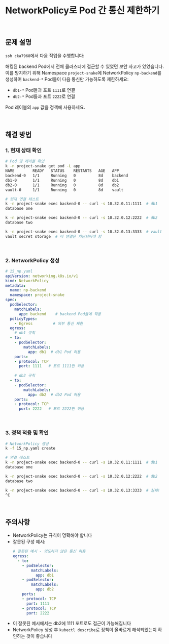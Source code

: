 # NetworkPolicy로 Pod 간 통신 제한하기

<br/>

## 문제 설명
`ssh cka7968`에서 다음 작업을 수행합니다:

해킹된 backend Pod에서 전체 클러스터에 접근할 수 있었던 보안 사고가 있었습니다. 이를 방지하기 위해 Namespace `project-snake`에 NetworkPolicy `np-backend`를 생성하여 `backend-*` Pod들이 다음 통신만 가능하도록 제한하세요:

- `db1-*` Pod들과 포트 `1111`로 연결
- `db2-*` Pod들과 포트 `2222`로 연결

Pod 레이블의 `app` 값을 정책에 사용하세요.

<br/>

## 해결 방법

### 1. 현재 상태 확인
```bash
# Pod 및 레이블 확인
k -n project-snake get pod -L app
NAME        READY   STATUS    RESTARTS   AGE   APP
backend-0   1/1     Running   0          8d    backend
db1-0       1/1     Running   0          8d    db1
db2-0       1/1     Running   0          8d    db2
vault-0     1/1     Running   0          8d    vault

# 현재 연결 테스트
k -n project-snake exec backend-0 -- curl -s 10.32.0.11:1111  # db1
database one

k -n project-snake exec backend-0 -- curl -s 10.32.0.12:2222  # db2
database two

k -n project-snake exec backend-0 -- curl -s 10.32.0.13:3333  # vault
vault secret storage  # 이 연결은 차단되어야 함
```

<br/>

### 2. NetworkPolicy 생성
```yaml
# 15_np.yaml
apiVersion: networking.k8s.io/v1
kind: NetworkPolicy
metadata:
  name: np-backend
  namespace: project-snake
spec:
  podSelector:
    matchLabels:
      app: backend    # backend Pod들에 적용
  policyTypes:
    - Egress         # 외부 통신 제한
  egress:
    # db1 규칙
  - to:
    - podSelector:
        matchLabels:
          app: db1  # db1 Pod 허용
    ports:
    - protocol: TCP
      port: 1111   # 포트 1111만 허용
    
    # db2 규칙
  - to:
    - podSelector:
        matchLabels:
          app: db2  # db2 Pod 허용
    ports:
    - protocol: TCP
      port: 2222   # 포트 2222만 허용
```

<br/>

### 3. 정책 적용 및 확인
```bash
# NetworkPolicy 생성
k -f 15_np.yaml create

# 연결 테스트
k -n project-snake exec backend-0 -- curl -s 10.32.0.11:1111  # db1
database one

k -n project-snake exec backend-0 -- curl -s 10.32.0.12:2222  # db2
database two

k -n project-snake exec backend-0 -- curl -s 10.32.0.13:3333  # 실패!
^C
```

<br/>

## 주의사항
- NetworkPolicy는 규칙이 명확해야 합니다
- 잘못된 구성 예시:
  ```yaml
  # 잘못된 예시 - 의도하지 않은 통신 허용
  egress:
    - to:
      - podSelector:
          matchLabels:
            app: db1
      - podSelector:
          matchLabels:
            app: db2
      ports:
      - protocol: TCP
        port: 1111
      - protocol: TCP
        port: 2222
  ```
- 이 잘못된 예시에서는 db2에 1111 포트로도 접근이 가능해집니다
- NetworkPolicy 생성 후 `kubectl describe`로 정책이 올바르게 해석되었는지 확인하는 것이 좋습니다
